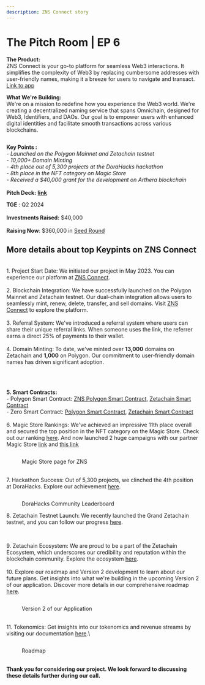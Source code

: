 ```yaml
---
description: ZNS Connect story
---
```


# The Pitch Room | EP 6

**The Product:**\
ZNS Connect is your go-to platform for seamless Web3 interactions. It simplifies the complexity of Web3 by replacing cumbersome addresses with user-friendly names, making it a breeze for users to navigate and transact.\
[Link to app](https://app.znsconnect.io/)

**What We're Building:**\
We're on a mission to redefine how you experience the Web3 world. We're creating a decentralized naming service that spans Omnichain, designed for Web3, Identifiers, and DAOs. Our goal is to empower users with enhanced digital identities and facilitate smooth transactions across various blockchains.



<figure><img src="../.gitbook/assets/slide 01.png" alt=""><figcaption></figcaption></figure>

**Key Points :**\
\- _Launched on the Polygon Mainnet and Zetachain testnet_\
_- 10,000+ Domain Minting_\
_- 4th place out of 5,300 projects at the DoraHacks hackathon_\
_- 8th place in the NFT category on Magic Store_\
_- Received a $40,000 grant for the development on Arthera blockchain_\
\
**Pitch Deck:** [**link**](https://docs.znsconnect.io/pitch-deck)

**TGE** : Q2 2024\
\
**Investments Raised:** $40,000\
\
**Raising Now**: $360,000 in [Seed Round](https://docs.znsconnect.io/tokenomics-and-revenue-streams)&#x20;

## More details about top Keypints on ZNS Connect

\
1\. Project Start Date: We initiated our project in May 2023. You can experience our platform at [ZNS Connect](https://app.znsconnect.io/).\
\
2\. Blockchain Integration: We have successfully launched on the Polygon Mainnet and Zetachain testnet. Our dual-chain integration allows users to seamlessly mint, renew, delete, transfer, and sell domains. Visit [ZNS Connect](https://app.znsconnect.io/my-domains/2?tld=zeta) to explore the platform.\
\
3\. Referral System: We've introduced a referral system where users can share their unique referral links. When someone uses the link, the referrer earns a direct 25% of payments to their wallet.\
\
4\. Domain Minting: To date, we've minted over **13,000** domains on Zetachain and **1,000** on Polygon. Our commitment to user-friendly domain names has driven significant adoption.

<figure><img src="../.gitbook/assets/slide 10.png" alt=""><figcaption></figcaption></figure>

\
\
**5. Smart Contracts:**\
\- Polygon Smart Contract: [ZNS Polygon Smart Contract](https://polygonscan.com/token/0x4D880B6ccc60AB31C20eec96be6b47BE4B28Bc2A), [Zetachain Smart Contract](https://zetachain-athens-3.blockscout.com/token/0xe1e33AeaCdCC0526BeF6985155e8a108D83D1B61)\
\- Zero Smart Contract: [Polygon Smart Contract](https://polygonscan.com/token/0x2613702fa854dE61c67384C3b787D0795b4481a0), [Zetachain Smart Contract](https://zetachain-athens-3.blockscout.com/token/0xc9AB3aAbfe5C56Fb9e9e63E7d199940588E55c24)\
\
6\. Magic Store Rankings: We've achieved an impressive 11th place overall and secured the top position in the NFT category on the Magic Store. Check out our ranking [here](https://magic.store/app/zns-connect). And now launched 2 huge campaigns with our partner Magic Store [link](./) and [this link](./)

<figure><img src="../.gitbook/assets/Screenshot 2023-10-03 at 12.25.26.png" alt=""><figcaption><p>Magic Store page for ZNS</p></figcaption></figure>

\
7\. Hackathon Success: Out of 5,300 projects, we clinched the 4th position at DoraHacks. Explore our achievement [here](https://dorahacks.io/buidl).

<figure><img src="../.gitbook/assets/Screenshot 2023-10-03 at 12.26.17.png" alt=""><figcaption><p>DoraHacks Community Leaderboard</p></figcaption></figure>

8\. Zetachain Testnet Launch: We recently launched the Grand Zetachain testnet, and you can follow our progress [here](https://app.questn.com/event/814810039426527239).

<figure><img src="../.gitbook/assets/Screenshot 2023-10-02 at 10.30.48.png" alt=""><figcaption></figcaption></figure>

\
9\. Zetachain Ecosystem: We are proud to be a part of the Zetachain Ecosystem, which underscores our credibility and reputation within the blockchain community. Explore the ecosystem [here](https://www.zetachain.com/ecosystem).\
\
10\. Explore our roadmap and Version 2 development to learn about our future plans. Get insights into what we're building in the upcoming Version 2 of our application. Discover more details in our comprehensive roadmap [here](https://docs.znsconnect.io/roadmap-and-future-development).

<figure><img src="../.gitbook/assets/Group 8.png" alt=""><figcaption><p>Version 2 of our Application </p></figcaption></figure>

\
11\. Tokenomics: Get insights into our tokenomics and revenue streams by visiting our documentation [here](https://docs.znsconnect.io/tokenomics-and-revenue-streams).\


<figure><img src="../.gitbook/assets/slide 11.png" alt=""><figcaption><p>Roadmap</p></figcaption></figure>

\
**Thank you for considering our project. We look forward to discussing these details further during our call.**


